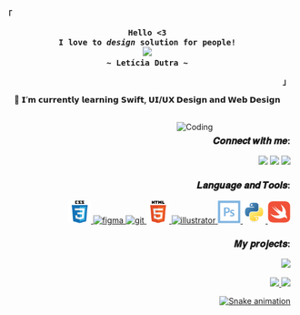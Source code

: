 
<p align="left"><strong><samp>「</samp></strong></p>
  <p align="center">
    <samp>
      <b>
        Hello <3
      <br>
        I love to <i>design</i> solution for people!
      </b>
      <br>
        <image src="https://readme-typing-svg.herokuapp.com?font=Iosevka&size=16&color=FF66C4&center=true&width=410&height=45&lines=I'm+an+UI/UX+Designer.">
      <br>
      <b>
        ~ Letícia Dutra ~
      </b>
    </samp>
  </p>
<p align="right"><strong><samp>」</samp></strong></p>

<div align="center">
  
:cherry_blossom:  𝗜’𝗺 𝗰𝘂𝗿𝗿𝗲𝗻𝘁𝗹𝘆 𝗹𝗲𝗮𝗿𝗻𝗶𝗻𝗴 **𝗦𝘄𝗶𝗳𝘁, 𝗨𝗜/𝗨𝗫 𝗗𝗲𝘀𝗶𝗴𝗻 𝗮𝗻𝗱 𝗪𝗲𝗯 𝗗𝗲𝘀𝗶𝗴𝗻**

</div>
<br>
<img align="right" alt="Coding" width="200" src="https://github.com/leticiadutra22-23/leticiadutra22-23/assets/101335613/04ff1f23-3f65-44d1-923c-2165392ed01c">

<div align="right">
<h3 align="right">𝑪𝒐𝒏𝒏𝒆𝒄𝒕 𝒘𝒊𝒕𝒉 𝒎𝒆: </h3>
<p align="right">

<div>
<a href="https://instagram.com/@ack.ldtra" target="_blank"><img loading="lazy" src="https://img.shields.io/badge/-Instagram-%23E4405F?style=for-the-badge&logo=instagram&logoColor=white" target="_blank"></a>
<a href = "mailto:leticia.designer.uxui@gmail.com"><img loading="lazy" src="https://img.shields.io/badge/Gmail-D14836?style=for-the-badge&logo=gmail&logoColor=white" target="_blank"></a>
<a href="https://www.linkedin.com/in/let%C3%ADcia-dutra-7375411b2/" target="_blank"><img loading="lazy" src="https://img.shields.io/badge/-LinkedIn-%230077B5?style=for-the-badge&logo=linkedin&logoColor=white" target="_blank"></a>   
</div>
</p>

<h3 align="right">𝑳𝒂𝒏𝒈𝒖𝒂𝒈𝒆 𝒂𝒏𝒅 𝑻𝒐𝒐𝒍𝒔: </h3>
<p align="right"><a href="https://www.w3schools.com/css/" target="_blank" rel="noreferrer"> <img src="https://raw.githubusercontent.com/devicons/devicon/master/icons/css3/css3-original-wordmark.svg" alt="css3" width="40" height="40"/> </a> <a href="https://www.figma.com/" target="_blank" rel="noreferrer"> <img src="https://www.vectorlogo.zone/logos/figma/figma-icon.svg" alt="figma" width="40" height="40"/> </a> <a href="https://git-scm.com/" target="_blank" rel="noreferrer"> <img src="https://www.vectorlogo.zone/logos/git-scm/git-scm-icon.svg" alt="git" width="40" height="40"/> </a> <a href="https://www.w3.org/html/" target="_blank" rel="noreferrer"> <img src="https://raw.githubusercontent.com/devicons/devicon/master/icons/html5/html5-original-wordmark.svg" alt="html5" width="40" height="40"/> </a> <a href="https://www.adobe.com/in/products/illustrator.html" target="_blank" rel="noreferrer"> <img src="https://www.vectorlogo.zone/logos/adobe_illustrator/adobe_illustrator-icon.svg" alt="illustrator" width="40" height="40"/> </a> <a href="https://developer.mozilla.org/en-US/docs/Web/JavaScript" target="_blank" rel="noreferrer"> <a href="https://www.photoshop.com/en" target="_blank" rel="noreferrer"> <img src="https://raw.githubusercontent.com/devicons/devicon/master/icons/photoshop/photoshop-line.svg" alt="photoshop" width="40" height="40"/> </a> <a href="https://www.python.org" target="_blank" rel="noreferrer"> <img src="https://raw.githubusercontent.com/devicons/devicon/master/icons/python/python-original.svg" alt="python" width="40" height="40"/> </a> <a href="https://developer.apple.com/swift/" target="_blank" rel="noreferrer"> <img src="https://raw.githubusercontent.com/devicons/devicon/master/icons/swift/swift-original.svg" alt="swift" width="40" height="40"/> </a> </p>

<h3 align="right">𝑴𝒚 𝒑𝒓𝒐𝒋𝒆𝒄𝒕𝒔: </h3>

<a href="https://apps.apple.com/us/app/daily-doodle/id6444862605" target="_blank"><img loading="lazy" src="https://img.shields.io/badge/Daily_Doodle-0D96F6?style=for-the-badge&logo=app-store&logoColor=white" target="_blank"></a>

  
<div>
<a href="https://github.com/leticiadutra22-23">
<img loading="lazy" height="180em" src="https://github-readme-stats.vercel.app/api/top-langs/?username=leticiadutra22-23&layout=compact&langs_count=7&theme=omni"/>
<img loading="lazy" height="180em" src="https://github-readme-stats.vercel.app/api?username=leticiadutra22-23&show_icons=true&theme=omni&include_all_commits=true&count_private=true"/>

<br>

![Snake animation](https://github.com/seu-usuário-aqui/leticiadutra22-23/blob/output/github-contribution-grid-snake.svg)
</div>
